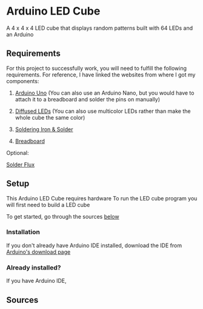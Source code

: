 # Arduino LED Cube
A 4 x 4 x 4 LED cube that displays random patterns built with 64 LEDs and an Arduino

## Requirements
For this project to successfully work, you will need to fulfill the following requirements. 
For reference, I have linked the websites from where I got my components:

1. [Arduino Uno](https://www.amazon.com/Elegoo-Board-ATmega328P-ATMEGA16U2-Arduino/dp/B01EWOE0UU/ref=sr_1_3?ie=UTF8&qid=1515696726&sr=8-3&keywords=arduino+uno) (You can also use an Arduino Nano, but you would have to attach it to a breadboard and solder the pins on manually)

2. [Diffused LEDs](https://www.amazon.com/100pcs-Ultra-Bright-Emitting-Diffused/dp/B01GE4WEGI/ref=sr_1_3?s=industrial&ie=UTF8&qid=1515696906&sr=1-3&keywords=blue+diffused+led) (You can also use multicolor LEDs rather than make the whole cube the same color)

3. [Soldering Iron & Solder](https://www.amazon.com/Tabiger-Soldering-110V-Adjustable-Temperature-Welding/dp/B01H1IFT54/ref=sr_1_4?s=industrial&ie=UTF8&qid=1515696971&sr=1-4&keywords=soldering+iron)

4. [Breadboard](https://www.amazon.com/microtivity-IB400-400-point-Experiment-Breadboard/dp/B0084A7PI8/ref=sr_1_7?s=industrial&ie=UTF8&qid=1515697015&sr=1-7&keywords=breadboard)

Optional:

[Solder Flux]()

## Setup
This Arduino LED Cube requires hardware 
To run the LED cube program you will first need to build a LED cube

To get started, go through the sources [below](##test)

### Installation
If you don't already have Arduino IDE installed, download the IDE from [Arduino's download page](https://www.arduino.cc/en/Main/Software)

### Already installed?
If you have Arduino IDE, 

## Sources
